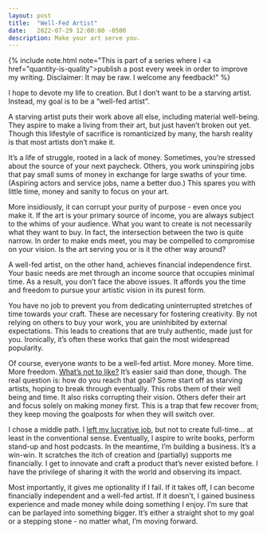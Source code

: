 ```yaml
---
layout: post
title:  "Well-Fed Artist"
date:   2022-07-29 12:00:00 -0500
description: Make your art serve you.
---
```

{% include note.html note="This is part of a series where I <a href=\"quantity-is-quality\">publish a post every week in order to improve my writing</a>. Disclaimer: It may be raw. I welcome any feedback!" %}

I hope to devote my life to creation. But I don’t want to be a starving artist. Instead, my goal is to be a “well-fed artist”.

A starving artist puts their work above all else, including material well-being. They aspire to make a living from their art, but just haven’t broken out yet. Though this lifestyle of sacrifice is romanticized by many, the harsh reality is that most artists don’t make it. 

It’s a life of struggle, rooted in a lack of money. Sometimes, you’re stressed about the source of your next paycheck. Others, you work uninspiring jobs that pay small sums of money in exchange for large swaths of your time. (Aspiring actors and service jobs, name a better duo.) This spares you with little time, money and sanity to focus on your art.

More insidiously, it can corrupt your purity of purpose - even once you make it. If the art is your primary source of income, you are always subject to the whims of your audience. What you want to create is not necessarily what they want to buy. In fact, the intersection between the two is quite narrow. In order to make ends meet, you may be compelled to compromise on your vision. Is the art serving you or is it the other way around?

A well-fed artist, on the other hand, achieves financial independence first. Your basic needs are met through an income source that occupies minimal time. As a result, you don’t face the above issues. It affords you the time and freedom to pursue your artistic vision in its purest form.

You have no job to prevent you from dedicating uninterrupted stretches of time towards your craft. These are necessary for fostering creativity. By not relying on others to buy your work, you are uninhibited by external expectations. This leads to creations that are truly authentic, made just for you. Ironically, it’s often these works that gain the most widespread popularity.

Of course, everyone *wants* to be a well-fed artist. More money. More time. More freedom. [What’s not to like?](https://youtu.be/ky3KiiUK_D0?t=274) It’s easier said than done, though. The real question is: how do you reach that goal? Some start off as starving artists, hoping to break through eventually. This robs them of their well being and time. It also risks corrupting their vision. Others defer their art and focus solely on making money first. This is a trap that few recover from; they keep moving the goalposts for when they will switch over.

I chose a middle path. I [left my lucrative job]({{site.url}}/why-i-quit-google), but not to create full-time… at least in the conventional sense. Eventually, I aspire to write books, perform stand-up and host podcasts. In the meantime, I’m building a business. It’s a win-win. It scratches the itch of creation and (partially) supports me financially. I get to innovate and craft a product that’s never existed before. I have the privilege of sharing it with the world and observing its impact.

Most importantly, it gives me optionality if I fail. If it takes off, I can become financially independent and a well-fed artist. If it doesn’t, I gained business experience and made money while doing something I enjoy. I’m sure that can be parlayed into something bigger. It’s either a straight shot to my goal or a stepping stone - no matter what, I’m moving forward.
